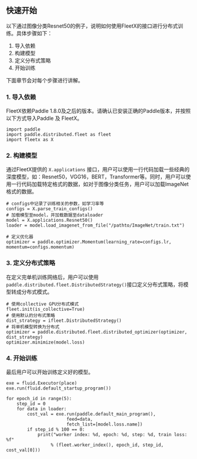 ## 快速开始
以下通过图像分类Resnet50的例子，说明如何使用FleetX的接口进行分布式训练。具体步骤如下：

1. 导入依赖
2. 构建模型
3. 定义分布式策略
4. 开始训练

下面章节会对每个步骤进行讲解。

### 1. 导入依赖

FleetX依赖Paddle 1.8.0及之后的版本。请确认已安装正确的Paddle版本，并按照以下方式导入Paddle 及 FleetX。
```
import paddle
import paddle.distributed.fleet as fleet
import fleetx as X
```


### 2. 构建模型

通过FleetX提供的 `X.applications` 接口，用户可以使用一行代码加载一些经典的深度模型，如：Resnet50，VGG16，BERT，Transformer等。同时，用户可以使用一行代码加载特定格式的数据，如对于图像分类任务，用户可以加载ImageNet格式的数据。


```
# configs中记录了训练相关的参数，如学习率等
configs = X.parse_train_configs()
# 加载模型至model，并加载数据至dataloader
model = X.applications.Resnet50()
loader = model.load_imagenet_from_file("/pathto/ImageNet/train.txt")

# 定义优化器
optimizer = paddle.optimizer.Momentum(learning_rate=configs.lr, momentum=configs.momentum)
```

### 3. 定义分布式策略

在定义完单机训练网络后，用户可以使用`paddle.distributed.fleet.DistributedStrategy()`接口定义分布式策略，将模型转成分布式模式。

```
# 使用collective GPU分布式模式
fleet.init(is_collective=True)
# 使用默认的分布式策略
dist_strategy = ifleet.DistributedStrategy()
# 将单机模型转换为分布式
optimizer = paddle.distributed.fleet.distributed_optimizer(optimizer, dist_strategy)
optimizer.minimize(model.loss)
```

### 4. 开始训练

最后用户可以开始训练定义好的模型。

```
exe = fluid.Executor(place)
exe.run(fluid.default_startup_program())

for epoch_id in range(5):
    step_id = 0 
    for data in loader:
        cost_val = exe.run(paddle.default_main_program(),
                       feed=data,
                       fetch_list=[model.loss.name])
        if step_id % 100 == 0:
            print("worker index: %d, epoch: %d, step: %d, train loss: %f" 
                 % (fleet.worker_index(), epoch_id, step_id, cost_val[0]))
``` 
